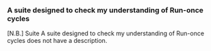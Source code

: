 ### A suite designed to check my understanding of Run-once cycles
[N.B.] Suite A suite designed to check my understanding of Run-once cycles does not have a description.
